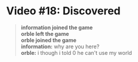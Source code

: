 # Video #18: Discovered

> **information joined the game**  
> **orble left the game**  
> **orble joined the game**  
> **information:** why are you here?  
> **orble:** i though i told 0 he can't use my world
